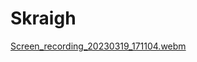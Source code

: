 # Skraigh

[Screen_recording_20230319_171104.webm](https://user-images.githubusercontent.com/1284454/226172943-a9c244fd-81bb-4a76-a947-54b15e9bae7d.webm)
